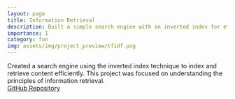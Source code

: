 ```yaml
---
layout: page
title: Information Retrieval
description: Built a simple search engine with an inverted index for efficient content retrieval.
importance: 1
category: fun
img: assets/img/project_preview/tfidf.png
---
```


Created a search engine using the inverted index technique to index and retrieve content efficiently. This project was focused on understanding the principles of information retrieval.  
[GitHub Repository](https://github.com/Computer-Engineering-Department-Archive/CE-421-IR-Project)
